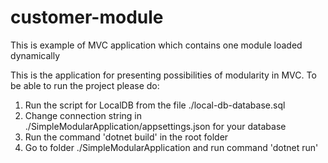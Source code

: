 # customer-module
This is example of MVC application which contains one module loaded dynamically

This is the application for presenting possibilities of modularity in MVC. To be able to run the project please do:
1) Run the script for LocalDB from the file ./local-db-database.sql
2) Change connection string in ./SimpleModularApplication/appsettings.json for your database
3) Run the command 'dotnet build' in the root folder
4) Go to folder ./SimpleModularApplication and run command 'dotnet run'
